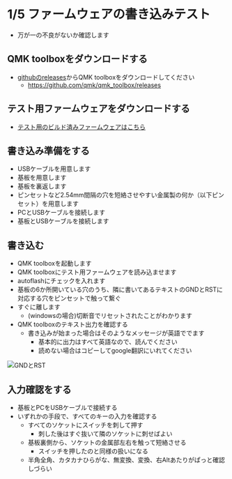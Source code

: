 # 1/5 ファームウェアの書き込みテスト

* 万が一の不良がないか確認します

## QMK toolboxをダウンロードする

* [githubのreleases](https://github.com/qmk/qmk_toolbox/releases)からQMK toolboxをダウンロードしてください
  * https://github.com/qmk/qmk_toolbox/releases

## テスト用ファームウェアをダウンロードする

* [テスト用のビルド済みファームウェアはこちら](./jp60_v1p1_default.hex)

## 書き込み準備をする

* USBケーブルを用意します
* 基板を用意します
* 基板を裏返します
* ピンセットなど2.54mm間隔の穴を短絡させやすい金属製の何か（以下ピンセット）を用意します
* PCとUSBケーブルを接続します
* 基板とUSBケーブルを接続します

## 書き込む

* QMK toolboxを起動します
* QMK toolboxにテスト用ファームウェアを読み込ませます
* autoflashにチェックを入れます
* 基板の6か所開いている穴のうち、隣に書いてあるテキストのGNDとRSTに対応する穴をピンセットで触って繋ぐ
* すぐに離します
  * (windowsの場合)切断音でリセットされたことがわかります
* QMK toolboxのテキスト出力を確認する
  * 書き込みが始まった場合はそのようなメッセージが英語ででます
    * 基本的に出力はすべて英語なので、読んでください
    * 読めない場合はコピーしてgoogle翻訳にいれてください


![GNDとRST](/jp60ss/reset_keyboard.jpg)


## 入力確認をする

* 基板とPCをUSBケーブルで接続する
* いずれかの手段で、すべてのキーの入力を確認する
  * すべてのソケットにスイッチを刺して押す
    * 刺した後はすぐ抜いて隣のソケットに刺せばよい
  * 基板裏側から、ソケットの金属部左右を触って短絡させる
    * スイッチを押したのと同様の扱いになる
  * 半角全角、カタカナひらがな、無変換、変換、右Altあたりがぱっと確認しづらい